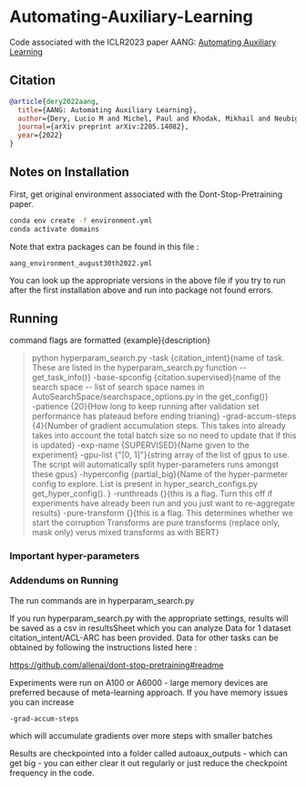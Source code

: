 # Automating-Auxiliary-Learning
Code associated with the ICLR2023 paper AANG: [Automating Auxiliary Learning](https://openreview.net/forum?id=vtVDI3w_BLL)

## Citation


```bibtex
@article{dery2022aang,
  title={AANG: Automating Auxiliary Learning},
  author={Dery, Lucio M and Michel, Paul and Khodak, Mikhail and Neubig, Graham and Talwalkar, Ameet},
  journal={arXiv preprint arXiv:2205.14082},
  year={2022}
}
```

## Notes on Installation

First, get original environment associated with the Dont-Stop-Pretraining paper.
```bash
conda env create -f environment.yml
conda activate domains
```
Note that extra packages can be found in this file :
```
aang_environment_august30th2022.yml
```
You can look up the appropriate versions in the above file if you try to run after the first installation above and run into package not found errors.


## Running
command flags are formatted {example}{description}
> python hyperparam_search.py 
> -task {citation_intent}{name of task. These are listed in the hyperparam_search.py function -- get_task_info()}
> -base-spconfig {citation.supervised}{name of the search space -- list of search space names in AutoSearchSpace/searchspace_options.py in the get_config()}       
> -patience {20}{How long to keep running after validation set performance has plateaud before ending trianing} 
> -grad-accum-steps {4}{Number of gradient accumulation steps. This takes into already takes into account the total batch size so no need to update that if this is updated}
> -exp-name {SUPERVISED}{Name given to the experiment}
> -gpu-list {"[0, 1]"}{string array of the list of gpus to use. The script will automatically split hyper-parameters runs amongst these gpus} 
> -hyperconfig {partial_big}{Name of the hyper-parmeter config to explore. List is present in hyper_search_configs.py get_hyper_config(). }
> -runthreads {}{this is a flag. Turn this off if experiments have already been run and you just want to re-aggregate results}
> -pure-transform {}{this is a flag. This determines whether we start the corruption Transforms are pure transforms (replace only, mask only) verus mixed transforms as with BERT}


### Important hyper-parameters


### Addendums on Running
The run commands are in hyperparam_search.py

If you run hyperparam_search.py with the appropriate settings, results will be saved as a csv in resultsSheet which you can analyze
Data for 1 dataset citation_intent/ACL-ARC has been provided. Data for other tasks can be obtained by following the instructions listed here : 

https://github.com/allenai/dont-stop-pretraining#readme
 
Experiments were run on A100 or A6000 - large memory devices are preferred because of meta-learning approach. If you have memory issues you can increase 

`-grad-accum-steps`

which will accumulate gradients over more steps with smaller batches

Results are checkpointed into a folder called autoaux_outputs - which can get big - you can either clear it out regularly or just reduce the checkpoint frequency in the code.
